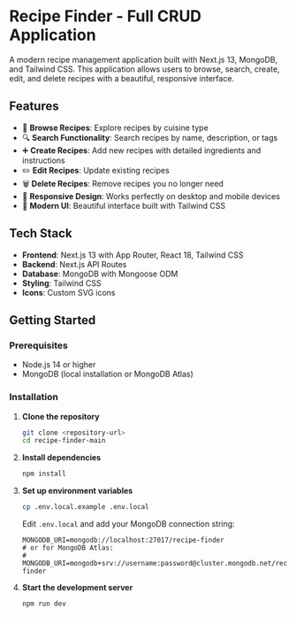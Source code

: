 # Recipe Finder - Full CRUD Application

A modern recipe management application built with Next.js 13, MongoDB, and Tailwind CSS. This application allows users to browse, search, create, edit, and delete recipes with a beautiful, responsive interface.

## Features

- 🍳 **Browse Recipes**: Explore recipes by cuisine type
- 🔍 **Search Functionality**: Search recipes by name, description, or tags
- ➕ **Create Recipes**: Add new recipes with detailed ingredients and instructions
- ✏️ **Edit Recipes**: Update existing recipes
- 🗑️ **Delete Recipes**: Remove recipes you no longer need
- 📱 **Responsive Design**: Works perfectly on desktop and mobile devices
- 🎨 **Modern UI**: Beautiful interface built with Tailwind CSS

## Tech Stack

- **Frontend**: Next.js 13 with App Router, React 18, Tailwind CSS
- **Backend**: Next.js API Routes
- **Database**: MongoDB with Mongoose ODM
- **Styling**: Tailwind CSS
- **Icons**: Custom SVG icons

## Getting Started

### Prerequisites

- Node.js 14 or higher
- MongoDB (local installation or MongoDB Atlas)

### Installation

1. **Clone the repository**
   ```bash
   git clone <repository-url>
   cd recipe-finder-main
   ```

2. **Install dependencies**
   ```bash
   npm install
   ```

3. **Set up environment variables**
   ```bash
   cp .env.local.example .env.local
   ```
   
   Edit `.env.local` and add your MongoDB connection string:
   ```env
   MONGODB_URI=mongodb://localhost:27017/recipe-finder
   # or for MongoDB Atlas:
   # MONGODB_URI=mongodb+srv://username:password@cluster.mongodb.net/recipe-finder
   ```


5. **Start the development server**
   ```bash
   npm run dev
   ```
